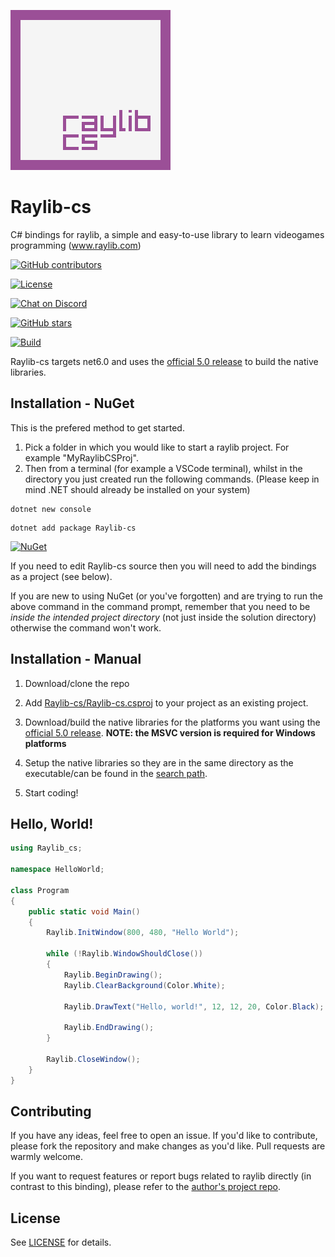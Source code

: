 ![Raylib-cs Logo](Raylib-cs/logo/raylib-cs_256x256.png "Raylib-cs Logo")

# Raylib-cs

C# bindings for raylib, a simple and easy-to-use library to learn videogames programming (www.raylib.com)

[![GitHub contributors](https://img.shields.io/github/contributors/chrisdill/raylib-cs)](https://github.com/chrisdill/raylib-cs/graphs/contributors)

[![License](https://img.shields.io/badge/license-zlib%2Flibpng-blue.svg)](LICENSE)

[![Chat on Discord](https://img.shields.io/discord/426912293134270465.svg?logo=discord)](https://discord.gg/raylib)

[![GitHub stars](https://img.shields.io/github/stars/chrisdill/raylib-cs?style=social)](https://github.com/chrisdill/raylib-cs/stargazers)

[![Build](https://github.com/chrisdill/raylib-cs/workflows/Build/badge.svg)](https://github.com/chrisdill/raylib-cs/actions?query=workflow%3ABuild)

Raylib-cs targets net6.0 and uses the [official 5.0 release](https://github.com/raysan5/raylib/releases/tag/5.0) to build the native libraries.

## Installation - NuGet

This is the prefered method to get started.

1) Pick a folder in which you would like to start a raylib project. For example "MyRaylibCSProj".
2) Then from a terminal (for example a VSCode terminal), whilst in the directory you just created
    run the following commands. (Please keep in mind .NET should already be installed on your system)

```
dotnet new console
```
```
dotnet add package Raylib-cs
```

[![NuGet](https://img.shields.io/nuget/dt/raylib-cs)](https://www.nuget.org/packages/Raylib-cs/)

If you need to edit Raylib-cs source then you will need to add the bindings as a project (see below).

If you are new to using NuGet (or you've forgotten) and are trying to run the above command in the command prompt,
remember that you need to be *inside the intended project directory* (not just inside the solution directory) otherwise
the command won't work.

## Installation - Manual

1. Download/clone the repo

2. Add [Raylib-cs/Raylib-cs.csproj](Raylib-cs/Raylib-cs.csproj) to your project as an existing project.

3. Download/build the native libraries for the platforms you want using the [official 5.0 release](https://github.com/raysan5/raylib/releases/tag/5.0).
   **NOTE: the MSVC version is required for Windows platforms**

4. Setup the native libraries so they are in the same directory as the executable/can be found in the [search path](https://www.mono-project.com/docs/advanced/pinvoke/).

6. Start coding!

## Hello, World!

```csharp
using Raylib_cs;

namespace HelloWorld;

class Program
{
    public static void Main()
    {
        Raylib.InitWindow(800, 480, "Hello World");

        while (!Raylib.WindowShouldClose())
        {
            Raylib.BeginDrawing();
            Raylib.ClearBackground(Color.White);

            Raylib.DrawText("Hello, world!", 12, 12, 20, Color.Black);

            Raylib.EndDrawing();
        }

        Raylib.CloseWindow();
    }
}
```

## Contributing

If you have any ideas, feel free to open an issue. If you'd like to contribute, please fork the
repository and make changes as you'd like. Pull requests are warmly welcome.

If you want to request features or report bugs related to raylib directly (in contrast to this binding), please refer to the [author's project repo](https://github.com/raysan5/raylib).

## License

See [LICENSE](LICENSE) for details.
